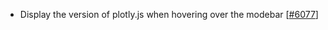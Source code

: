  - Display the version of plotly.js when hovering over the modebar [[#6077](https://github.com/plotly/plotly.js/pull/6077)]
